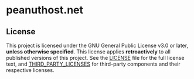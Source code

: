 # peanuthost.net

## License

This project is licensed under the GNU General Public License v3.0 or later, **unless otherwise specified**.
This license applies **retroactively** to all published versions of this project.
See the [LICENSE](./LICENSE) file for the full license text, and [THIRD_PARTY_LICENSES](./THIRD_PARTY_LICENSES) for third-party components and their respective licenses.
